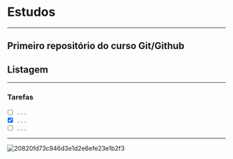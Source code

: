 # Estudos
---
 Primeiro repositório do curso **Git/Github**
---

## Listagem
---
### Tarefas
- [ ]  . . .
- [x]  . . .
- [ ]  . . .
---


![20820fd73c946d3e1d2e6efe23e1b2f3](https://github.com/sidneirichard/Estudos/assets/134716230/0ed18074-e039-4a1c-9d41-29d6bc2a0be9)
